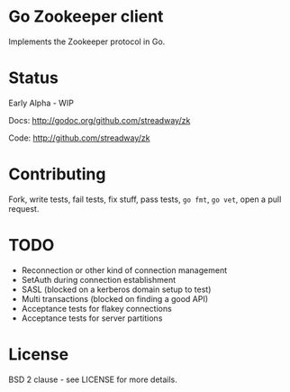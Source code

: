 # Go Zookeeper client

Implements the Zookeeper protocol in Go.

# Status

Early Alpha - WIP

Docs: http://godoc.org/github.com/streadway/zk

Code: http://github.com/streadway/zk

# Contributing

Fork, write tests, fail tests, fix stuff, pass tests, `go fmt`, `go vet`, open
a pull request.

# TODO

  * Reconnection or other kind of connection management
  * SetAuth during connection establishment
  * SASL (blocked on a kerberos domain setup to test)
  * Multi transactions (blocked on finding a good API)
  * Acceptance tests for flakey connections
  * Acceptance tests for server partitions

# License

BSD 2 clause - see LICENSE for more details.
